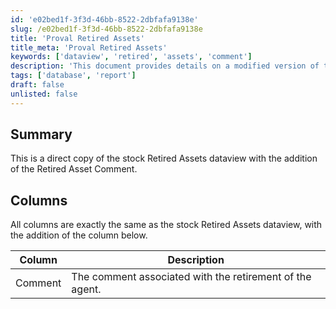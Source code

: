 ```yaml
---
id: 'e02bed1f-3f3d-46bb-8522-2dbfafa9138e'
slug: /e02bed1f-3f3d-46bb-8522-2dbfafa9138e
title: 'Proval Retired Assets'
title_meta: 'Proval Retired Assets'
keywords: ['dataview', 'retired', 'assets', 'comment']
description: 'This document provides details on a modified version of the stock Retired Assets dataview, which now includes an additional column for comments associated with the retirement of agents.'
tags: ['database', 'report']
draft: false
unlisted: false
---
```


## Summary

This is a direct copy of the stock Retired Assets dataview with the addition of the Retired Asset Comment.

## Columns

All columns are exactly the same as the stock Retired Assets dataview, with the addition of the column below.

| Column  | Description                                             |
|---------|---------------------------------------------------------|
| Comment | The comment associated with the retirement of the agent. |